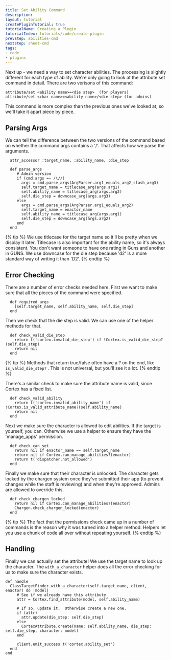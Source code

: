 ```yaml
---
title: Set Ability Command
description:
layout: tutorial
createPluginTutorial: true
tutorialName: Creating a Plugin
tutorialIndex: tutorials/code/create-plugin
prevstep: abilities-cmd
nextstep: sheet-cmd
tags: 
- code
- plugins
---
```


Next up - we need a way to set character abilities.  The processing is slightly different for each type of ability.   We're only going to look at the attribute set command in detail.  There are two verisons of this command:

    attribute/set <ability name>=<die step>  (for players)
    attribute/set <char name>=<ability name>/<die step> (for admins)

This command is more complex than the previous ones we've looked at, so we'll take it apart piece by piece.

## Parsing Args

We can tell the difference between the two versions of the command based on whether the command args contains a '/'.  That affects how we parse the arguments.

      attr_accessor :target_name, :ability_name, :die_step
      
      def parse_args
         # Admin version
         if (cmd.args =~ /\//)
           args = cmd.parse_args(ArgParser.arg1_equals_arg2_slash_arg3)
           self.target_name = titlecase_arg(args.arg1)
           self.ability_name = titlecase_arg(args.arg2)
           self.die_step = downcase_arg(args.arg3)
         else
           args = cmd.parse_args(ArgParser.arg1_equals_arg2)
           self.target_name = enactor_name
           self.ability_name = titlecase_arg(args.arg1)
           self.die_step = downcase_arg(args.arg2)
         end
      end

{% tip %} 
We use titlecase for the target name so it'll be pretty when we display it later.  Titlecase is also important for the ability name, so it's always consistent.  You don't want someone to have one rating in Guns and another in GUNS.  We use downcase for the die step because 'd2' is a more standard way of writing it than 'D2'.
{% endtip %}

## Error Checking

There are a number of error checks needed here.  First we want to make sure that all the pieces of the command were specified.

      def required_args
        [self.target_name, self.ability_name, self.die_step]
      end

Then we check that the die step is valid.  We can use one of the helper methods for that.

      def check_valid_die_step
        return t('cortex.invalid_die_step') if !Cortex.is_valid_die_step?(self.die_step)
        return nil
      end

{% tip %} 
Methods that return true/false often have a ? on the end, like  <code>is_valid_die_step?</code> .  This is not universal, but you'll see it a lot.
{% endtip %}

There's a similar check to make sure the attribute name is valid, since Cortex has a fixed list.

      def check_valid_ability
        return t('cortex.invalid_ability_name') if !Cortex.is_valid_attribute_name?(self.ability_name)
        return nil
      end

Next we make sure the character is allowed to edit abilities.  If the target is yourself, you can.  Otherwise we use a helper to ensure they have the 'manage_apps' permission.

      def check_can_set
        return nil if enactor_name == self.target_name
        return nil if Cortex.can_manage_abilities?(enactor)
        return t('dispatcher.not_allowed')
      end      

Finally we make sure that their character is unlocked.  The character gets locked by the chargen system once they've submitted their app (to prevent changes while the staff is reviewing) and when they're approved.  Admins are allowed to override this.

      def check_chargen_locked
        return nil if Cortex.can_manage_abilities?(enactor)
        Chargen.check_chargen_locked(enactor)
      end

{% tip %} 
The fact that the permissions check came up in a number of commands is the reason why it was turned into a helper method.  Helpers let you use a chunk of code all over without repeating yourself.
{% endtip %}

## Handling

Finally we can actually set the attribute!   We use the target name to look up the character.  The `with_a_character` helper does all the error checking for us to make sure the character exists.

          
    def handle
      ClassTargetFinder.with_a_character(self.target_name, client, enactor) do |model|
         # See if we already have this attribute
         attr = Cortex.find_attribute(model, self.ability_name)
         
         # If so, update it.  Otherwise create a new one.
         if (attr)
           attr.update(die_step: self.die_step)
         else
           CortexAttribute.create(name: self.ability_name, die_step: self.die_step, character: model)
         end
         
         client.emit_success t('cortex.ability_set')
      end
    end